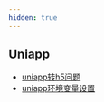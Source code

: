 ```yaml
---
hidden: true
---
```


## Uniapp
* [uniapp转h5问题](./uniapp转h5问题.md)
* [uniapp环境变量设置](./uniapp环境变量设置.md)
